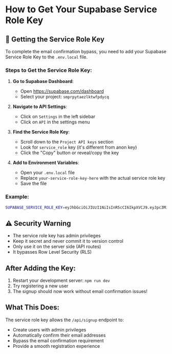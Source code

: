 # How to Get Your Supabase Service Role Key

## 🔑 Getting the Service Role Key

To complete the email confirmation bypass, you need to add your Supabase Service Role Key to the `.env.local` file.

### Steps to Get the Service Role Key:

1. **Go to Supabase Dashboard**:
   - Open https://supabase.com/dashboard
   - Select your project: `smprpytaezlktwfpdycq`

2. **Navigate to API Settings**:
   - Click on `Settings` in the left sidebar
   - Click on `API` in the settings menu

3. **Find the Service Role Key**:
   - Scroll down to the `Project API keys` section
   - Look for `service_role` key (it's different from anon key)
   - Click the "Copy" button or reveal/copy the key

4. **Add to Environment Variables**:
   - Open your `.env.local` file
   - Replace `your-service-role-key-here` with the actual service role key
   - Save the file

### Example:
```bash
SUPABASE_SERVICE_ROLE_KEY=eyJhbGciOiJIUzI1NiIsInR5cCI6IkpXVCJ9.eyJpc3MiOiJzdXBhYmFzZSIsInJlZi...
```

## ⚠️ Security Warning

- The service role key has admin privileges
- Keep it secret and never commit it to version control
- Only use it on the server side (API routes)
- It bypasses Row Level Security (RLS)

## After Adding the Key:

1. Restart your development server: `npm run dev`
2. Try registering a new user
3. The signup should now work without email confirmation issues!

## What This Does:

The service role key allows the `/api/signup` endpoint to:
- Create users with admin privileges
- Automatically confirm their email addresses
- Bypass the email confirmation requirement
- Provide a smooth registration experience
